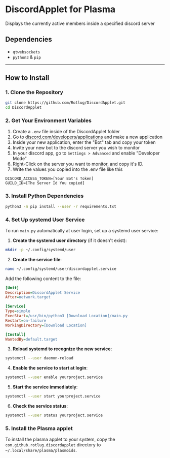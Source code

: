 # DiscordApplet for Plasma

Displays the currently active members inside a specified discord server

## Dependencies

- `qtwebsockets`
- `python3` & `pip`

---

## How to Install

### 1. Clone the Repository

```bash
git clone https://github.com/Rotlug/DiscordApplet.git
cd DiscordApplet
```

### 2. Get Your Environment Variables

1. Create a `.env` file inside of the DiscordApplet folder
2. Go to [discord.com/developers/applications](https://discord.com/developers/applications) and make a new application
3. Inside your new application, enter the "Bot" tab and copy your token
4. Invite your new bot to the discord server you wish to monitor
5. In your discord app, go to `Settings > Advanced` and enable "Developer Mode"
6. Right-Click on the server you want to monitor, and copy it's ID.
7. Write the values you copied into the .env file like this

```
DISCORD_ACCESS_TOKEN=[Your Bot's Token]
GUILD_ID=[The Server Id You copied]
```

### 3. Install Python Dependencies

```bash
python3 -m pip install --user -r requirements.txt
```

### 4. Set Up systemd User Service

To run `main.py` automatically at user login, set up a systemd user service:

1. **Create the systemd user directory** (if it doesn't exist):

```bash
mkdir -p ~/.config/systemd/user
```

2. **Create the service file**:

```bash
nano ~/.config/systemd/user/discordapplet.service
```

Add the following content to the file:

```ini
[Unit]
Description=DiscordApplet Service
After=network.target

[Service]
Type=simple
ExecStart=/usr/bin/python3 [Download Location]/main.py
Restart=on-failure
WorkingDirectory=[Download Location]

[Install]
WantedBy=default.target
```

3. **Reload systemd to recognize the new service**:

```bash
systemctl --user daemon-reload
```

4. **Enable the service to start at login**:

```bash
systemctl --user enable yourproject.service
```

5. **Start the service immediately**:

```bash
systemctl --user start yourproject.service
```

6. **Check the service status**:

```bash
systemctl --user status yourproject.service
```

### 5. Install the Plasma applet

To install the plasma applet to your system, copy the `com.github.rotlug.discordapplet` directory to `~/.local/share/plasma/plasmoids`.
